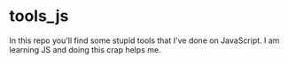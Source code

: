 # tools_js
In this repo you'll find some stupid tools that I've done on JavaScript. I am learning JS and doing this crap helps me.
